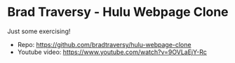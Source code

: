 # Brad Traversy - Hulu Webpage Clone

Just some exercising!

- Repo: https://github.com/bradtraversy/hulu-webpage-clone
- Youtube video: https://www.youtube.com/watch?v=9OVLaEjY-Rc
